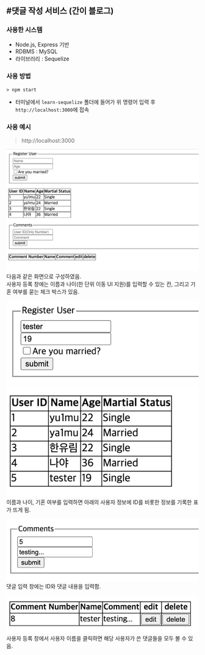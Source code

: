 #댓글 작성 서비스 (간이 블로그)
--
### 사용한 시스템
* Node.js, Express 기반
* RDBMS : MySQL
* 라이브러리 : Sequelize

### 사용 방법

```
> npm start
```
*  터미널에서 `learn-sequelize` 폴더에 들어가 위 명령어 입력 후  `http://localhost:3000`에 접속
 

### 사용 예시
> http://localhost:3000

![program](./image/program.png)
다음과 같은 화면으로 구성하였음.  
사용자 등록 창에는 이름과 나이(한 단위 이동 UI 지원)를 입력할 수 있는 칸, 그리고 기혼 여부를 묻는 체크 박스가 있음.

![user_test](./image/user_test.png)
![user_info](./image/user_info.png)
이름과 나이, 기혼 여부를 입력하면 아래의 사용자 정보에 ID를 비롯한 정보를 기록한 표가 뜨게 됨.

![comment_test](./image/comment_test.png)
댓글 입력 창에는 ID와 댓글 내용을 입력함.

![comment_info](./image/comment_info.png)
사용자 등록 창에서 사용자 이름을 클릭하면 해당 사용자가 쓴 댓글들을 모두 볼 수 있음.